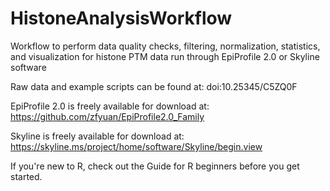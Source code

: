 # HistoneAnalysisWorkflow
Workflow to perform data quality checks, filtering, normalization, statistics, and visualization for histone PTM data run through EpiProfile 2.0 or Skyline software

Raw data and example scripts can be found at: doi:10.25345/C5ZQ0F

EpiProfile 2.0 is freely available for download at: https://github.com/zfyuan/EpiProfile2.0_Family

Skyline is freely available for download at: https://skyline.ms/project/home/software/Skyline/begin.view

If you're new to R, check out the Guide for R beginners before you get started.
